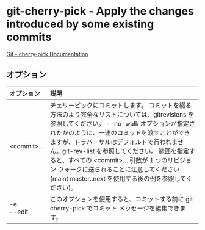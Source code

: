 # git-cherry-pick - Apply the changes introduced by some existing commits

[Git - cherry-pick Documentation](https://git-scm.com/docs/git-cherry-pick)

## オプション

|オプション|説明|
|:--|:--|
|\<commit>…​|チェリーピックにコミットします。 コミットを綴る方法のより完全なリストについては、gitrevisions を参照してください。 --no-walk オプションが指定されたかのように、一連のコミットを渡すことができますが、トラバーサルはデフォルトで行われません。git-rev-list を参照してください。 範囲を指定すると、すべての \<commit>… 引数が 1 つのリビジョン ウォークに送られることに注意してください (maint master..next を使用する後の例を参照してください)。|
|-e<br>--edit|このオプションを使用すると、コミットする前に git cherry-pick でコミット メッセージを編集できます。|
